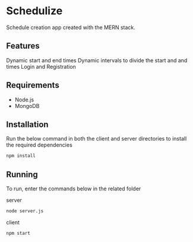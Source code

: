 # Schedulize

Schedule creation app created with the MERN stack.

## Features

Dynamic start and end times
Dynamic intervals to divide the start and and times
Login and Registration

## Requirements

<ul>
	<li>Node.js</li>
	<li>MongoDB</li>
</ul>

## Installation

Run the below command in both the client and server directories to install the required dependencies

```bash
npm install
```

## Running

To run, enter the commands below in the related folder

server
```bash
node server.js
```

client
```bash
npm start
```